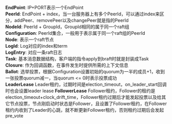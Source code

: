 **EndPoint**: IP+PORT表示一个EndPoint  
**PeerId**: EndPoint + index，当一台服务器上有多个PeerId，可以通过index来区分，addPeer、removePeer以及changePeer就是指的PeerId   
**NodeId**: PeerId + GroupId，GroupId相同的属于同一个raft组  
**Configuration**: PeerId集合，一般用于表示属于同一个raft组的PeerId  
**Node**: 表示一个raft节点  
**LogId**: Log对应的index和term  
**LogEntry**: 对应一条raft日志  
**Task**: 基本消息数据结构，客户端的指令apply到braft时就是封装成Task  
**Closure**: 作为回调函数，在事件发生时提供所需的上下文信息  
**Ballot**: 选举投票，根据Configuration设置初始的quorum为一半的成员+1，收到一张投票quorum减一，当quorum <= 0时表示投票成功  
**LeaderLease** Leader租约，过期时间是election_timeout，on_leader_start回调时也会设置leader lease
**FollowerLease** Follower租约，Follower的租约是election_timeout+clock_drift_time，Follower租约过期后才能发起投票以及给其它节点投票，节点刚启动时状态是Follower，且设置了Follower租约，在Follower租约内收到了Leader的心跳，就不断更新Follower租约，否则租约过期后会发起pre_vote
